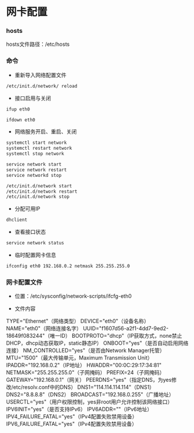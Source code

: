 # 网卡配置


### hosts

hosts文件路径：/etc/hosts


### 命令

* 重新导入网络配置文件

```bash
/etc/init.d/network/ reload
```

* 接口启用与关闭

```bash
ifup eth0

ifdown eth0
```

* 网络服务开启、重启、关闭

```bash
systemctl start network
systemctl restart network
systemctl stop network

service network start
service network restart
service networkd stop

/etc/init.d/network start
/etc/init.d/network restart
/etc/init.d/network stop
```

* 分配可用IP

```bash
dhclient
```

* 查看接口状态

```bash
service network status
```

* 临时配置网卡信息

```bash
ifconfig eth0 192.168.0.2 netmask 255.255.255.0
```


### 网卡配置文件

* 位置：/etc/sysconfig/network-scripts/ifcfg-eth0

* 文件内容

TYPE="Ethernet"（网络类型）
DEVICE="eth0"（设备名称）
NAME="eth0"（网络连接名字）
UUID="f1607d56-a2f1-4dd7-9ed2-18649f083244"（唯一ID）
BOOTPROTO="dhcp"（IP获取方式，none禁止DHCP，dhcp动态获取IP，static静态IP）
ONBOOT="yes"（是否自动启用网络连接）
NM_CONTROLLED="yes"（是否由Network Manager托管）
MTU="1500"（最大传输单元，Maximum Transmission Unit）
IPADDR="192.168.0.2"（IP地址）
HWADDR="00:0C:29:17:34:81"
NETMASK="255.255.255.0"（子网掩码）
PREFIX=24（子网掩码）
GATEWAY="192.168.0.1"（网关）
PEERDNS="yes"（指定DNS，为yes修改/etc/resolv.conf中的DNS）
DNS1="114.114.114.114"（DNS1）
DNS2="8.8.8.8"（DNS2）
BROADCAST="192.168.0.255"（广播地址）
USERCTL="yes"（用户权限控制，yes非root用户允许控制该网络接口）
IPV6INIT="yes"（是否支持IPv6）
IPV6ADDR=""（IPv6地址）
IPV4_FAILURE_FATAL="yes"（IPv4配置失败禁用设备）
IPV6_FAILURE_FATAL="yes"（IPv4配置失败禁用设备）
